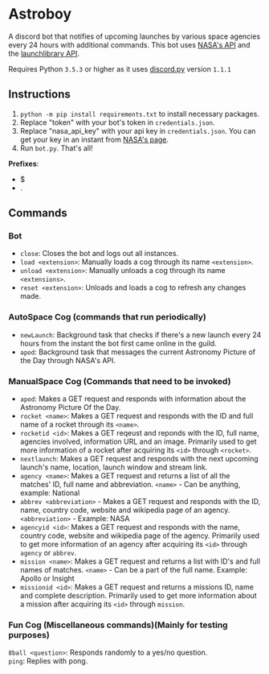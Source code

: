 Astroboy
=========

A discord bot that notifies of upcoming launches by various space agencies every 24 hours with additional commands. This bot uses  [NASA's API](https://api.nasa.gov/) and the [launchlibrary API](https://launchlibrary.net/docs/1.4/api.html).

Requires Python `3.5.3` or higher as it uses [discord.py](https://github.com/Rapptz/discord.py) version `1.1.1` 

## Instructions
1. `python -m pip install requirements.txt` to install necessary packages.  
2. Replace "token" with your bot's token in `credentials.json`.  
3. Replace "nasa_api_key" with your api key in `credentials.json`. You can get your key in an instant from [NASA's page](https://api.nasa.gov/index.html#apply-for-an-api-key). 
4. Run `bot.py`. That's all!  

**Prefixes**: 
* $ 
* .

## Commands

### Bot 
* `close`: Closes the bot and logs out all instances.
* `load <extension>`: Manually loads a cog through its name `<extension>`.
* `unload <extension>`: Manually unloads a cog through its name `<extensions>`.
* `reset <extension>`: Unloads and loads a cog to refresh any changes made.

### AutoSpace Cog (commands that run periodically)
* `newLaunch`: Background task that checks if there's a new launch every 24 hours from the instant the bot first came online in the guild.
* `apod`: Background task that messages the current Astronomy Picture of the Day through NASA's API.

### ManualSpace Cog (Commands that need to be invoked)
* `apod`: Makes a GET request and responds with information about the Astronomy Picture Of the Day.
* `rocket <name>`: Makes a GET request and responds with the ID and full name of a rocket through its `<name>`.
* `rocketid <id>`: Makes a GET reqeust and reponds with the ID, full name, agencies involved, information URL and an image. Primarily used to get more information of a rocket after acquiring its `<id>` through `<rocket>`.
* `nextlaunch`: Makes a GET request and responds with the next upcoming launch's name, location, launch window and stream link.
* `agency <name>`: Makes a GET request and returns a list of all the matches' ID, full name and abbreviation.
 `<name>` - Can be anything, example: National
* `abbrev <abbreviation>` - Makes a GET request and responds with the ID, name, country code, website and wikipedia page of an agency.
`<abbreviation>` - Example: NASA
* `agencyid <id>`: Makes a GET request and responds with the name, country code, website and wikipedia page of the agency. Primarily used to get more information of an agency after acquiring its `<id>` through `agency` or `abbrev`.
* `mission <name>`: Makes a GET request and returns a list with ID's and full names of matches. `<name>` - Can be a part of the full name. Example: Apollo or Insight
* `missionid <id>`: Makes a GET request and returns a missions ID, name and complete description. Primarily used to get more information about a mission after acquiring its `<id>` through `mission`.

### Fun Cog (Miscellaneous commands)(Mainly for testing purposes)
`8ball <question>`: Responds randomly to a yes/no question.  
`ping`: Replies with pong.

